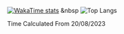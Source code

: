 [![WakaTime stats](https://github-readme-stats.vercel.app/api/wakatime?username=FabioTambu&theme=nord&langs_count=10)](https://github.com/FabioTambu/github-readme-stats) &nbsp
![Top Langs](https://github-readme-stats.vercel.app/api/top-langs/?username=FabioTambu&theme=nord&langs)

Time Calculated From 20/08/2023
